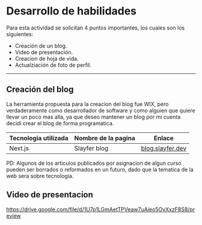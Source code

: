 # Desarrollo de habilidades

Para esta actividad se solicitan 4 puntos importantes, los cuales son los siguientes:

- Creación de un blog.
- Video de presentación.
- Creacion de hoja de vida.
- Actualziación de foto de perfil.

---

## Creación del blog

La herramienta propuesta para la creacion del blog fue WIX, pero verdaderamente como desarrollador
de software y como alguien que quiere llevar un poco mas alla, ya que deseo mantener un blog por 
mi cuenta decidi crear el blog de forma programatica.

| Tecnologia utilizada | Nombre de la pagina | Enlace |
|-------|----------|--------|
| Next.js | Slayfer blog | [blog.slayfer.dev](https://blog.slayfer.dev) |

PD: Algunos de los articulos publicados por asignacion de algun curso pueden ser borrados o reformados
en un futuro, dado que la tematica de la web sera sobre tecnologia.

## Video de presentacion

https://drive.google.com/file/d/1U7p1LGmAetTPVeaw7uAieo5OvXxzF8S8/preview
